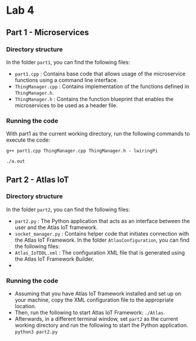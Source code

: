 # Lab 4

## Part 1 - Microservices
### Directory structure
In the folder `part1`, you can find the following files:
- `part1.cpp` : Contains base code that allows usage of the microservice functions using a command line interface.
- `ThingManager.cpp` : Contains implementation of the functions defined in `ThingManager.h`.
- `ThingManager.h` : Contains the function blueprint that enables the microservices to be used as a header file.

### Running the code
With part1 as the current working directory, run the following commands to execute the code:

`g++ part1.cpp ThingManager.cpp ThingManager.h - lwiringPi`

`./a.out`

## Part 2 - Atlas IoT
### Directory structure
In the folder `part2`, you can find the following files:
- `part2.py` : The Python application that acts as an interface between the user and the Atlas IoT framework.
- `socket_manager.py` : Contains helper code that initiates connection with the Atlas IoT Framework. In the folder `AtlasConfiguration`, you can find the following files:
- `Atlas_IoTDDL.xml` : The configuration XML file that is generated using the Atlas IoT Framework Builder.
- 
### Running the code
- Assuming that you have Atlas IoT framework installed and set up on your machine, copy the XML configuration file to the appropriate location.
- Then, run the following to start Atlas IoT Framework: `./Atlas`.
- Afterwards, in a different terminal window, set `part2` as the current working directory and run the following to start the Python application. `python3 part2.py`

